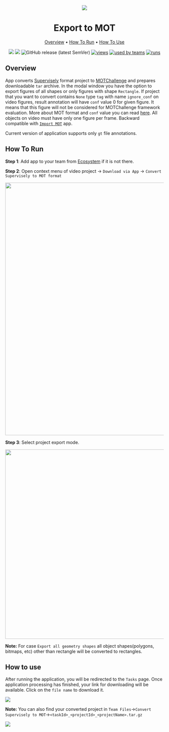 <div align="center" markdown>
<img src="https://i.imgur.com/wDdLM8H.png"/>


# Export to MOT

<p align="center">
  <a href="#Overview">Overview</a> •
  <a href="#How-To-Run">How To Run</a> •
  <a href="#How-To-Use">How To Use</a>
</p>

[![](https://img.shields.io/badge/supervisely-ecosystem-brightgreen)](https://ecosystem.supervise.ly/apps/supervisely-ecosystem/export-to-mot-format)
[![](https://img.shields.io/badge/slack-chat-green.svg?logo=slack)](https://supervise.ly/slack)
![GitHub release (latest SemVer)](https://img.shields.io/github/v/release/supervisely-ecosystem/export-to-mot-format)
[![views](https://app.supervise.ly/public/api/v3/ecosystem.counters?repo=supervisely-ecosystem/export-to-mot-format&counter=views&label=views)](https://supervise.ly)
[![used by teams](https://app.supervise.ly/public/api/v3/ecosystem.counters?repo=supervisely-ecosystem/export-to-mot-format&counter=downloads&label=used%20by%20teams)](https://supervise.ly)
[![runs](https://app.supervise.ly/public/api/v3/ecosystem.counters?repo=supervisely-ecosystem/export-to-mot-format&counter=runs&label=runs&123)](https://supervise.ly)

</div>

## Overview

App converts [Supervisely](https://docs.supervise.ly/data-organization/00_ann_format_navi) format project to [MOTChallenge](https://motchallenge.net/) and prepares downloadable `tar` archive. 
In the modal window you have the option to export figures of all shapes or only figures with shape `Rectangle`. If project that you want to convert contains `None` type `tag` with name `ignore_conf` on video figures, result annotation will have `conf` value 0 for given figure. It means that this figure will not be considered for MOTChallenge framework evaluation. More about MOT format and `conf` value you can read [here](https://motchallenge.net/instructions/). All objects on video must have only one figure per frame. Backward compatible with [`Import MOT`](https://github.com/supervisely-ecosystem/import-mot-format) app.

Current version of application supports only `gt` file annotations.

## How To Run 
**Step 1**: Add app to your team from [Ecosystem](https://ecosystem.supervise.ly/apps/export-to-mot-format) if it is not there.

**Step 2**: Open context menu of video project -> `Download via App` -> `Convert Supervisely to MOT format` 

<img src="https://i.imgur.com/nk80QLx.png" width="800px"/>

**Step 3**: Select project export mode.

<img src="https://i.imgur.com/HN3gFAv.png" width="600px"/>

**Note:** For case `Export all geometry shapes` all object shapes(polygons, bitmaps, etc) other than rectangle will be converted to rectangles.

## How to use

After running the application, you will be redirected to the `Tasks` page. Once application processing has finished, your link for downloading will be available. Click on the `file name` to download it.

<img src="https://i.imgur.com/4oE9sxi.png"/>

**Note:** You can also find your converted project in `Team Files`->`Convert Supervisely to MOT`->`<taskId>_<projectId>_<projectName>.tar.gz`

<img src="https://i.imgur.com/3pDolxh.png"/>
